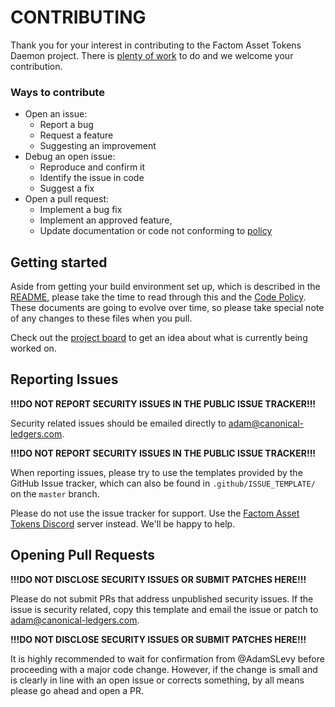 # CONTRIBUTING

Thank you for your interest in contributing to the Factom Asset Tokens Daemon
project. There is [plenty of
work](https://github.com/Factom-Asset-Tokens/fatd/projects/2) to do and we
welcome your contribution.

### Ways to contribute
- Open an issue:
    - Report a bug
    - Request a feature
    - Suggesting an improvement
- Debug an open issue:
    - Reproduce and confirm it
    - Identify the issue in code
    - Suggest a fix
- Open a pull request:
    - Implement a bug fix
    - Implement an approved feature,
    - Update documentation or code not conforming to [policy](./CODE_POLICY.md)

## Getting started

Aside from getting your build environment set up, which is described in the
[README](./README.md), please take the time to read through this and the [Code
Policy](./CODE_POLICY.md). These documents are going to evolve over time, so
please take special note of any changes to these files when you pull.

Check out the [project
board](https://github.com/Factom-Asset-Tokens/fatd/projects/2) to get an idea
about what is currently being worked on.

## Reporting Issues

**!!!DO NOT REPORT SECURITY ISSUES IN THE PUBLIC ISSUE TRACKER!!!**

Security related issues should be emailed directly to
[adam@canonical-ledgers.com](mailto:adam@canonical-ledgers.com).

**!!!DO NOT REPORT SECURITY ISSUES IN THE PUBLIC ISSUE TRACKER!!!**

When reporting issues, please try to use the templates provided by the GitHub
Issue tracker, which can also be found in `.github/ISSUE_TEMPLATE/` on the
`master` branch.

Please do not use the issue tracker for support. Use the [Factom Asset Tokens
Discord](https://discord.gg/wGqT8VB) server instead. We'll be happy to help.


## Opening Pull Requests

**!!!DO NOT DISCLOSE SECURITY ISSUES OR SUBMIT PATCHES HERE!!!**

Please do not submit PRs that address unpublished security issues. If the issue
is security related, copy this template and email the issue or patch to
[adam@canonical-ledgers.com](mailto:adam@canonical-ledgers.com).

**!!!DO NOT DISCLOSE SECURITY ISSUES OR SUBMIT PATCHES HERE!!!**

It is highly recommended to wait for confirmation from @AdamSLevy before
proceeding with a major code change. However, if the change is small and is
clearly in line with an open issue or corrects something, by all means please
go ahead and open a PR.
